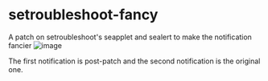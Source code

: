 # setroubleshoot-fancy
A patch on setroubleshoot's seapplet and sealert to make the notification fancier
![image](https://github.com/SorenEricMent/setroubleshoot-fancy/assets/36105035/8061267f-e5fe-4fb2-b634-f68d50375bea)

The first notification is post-patch and the second notification is the original one.
